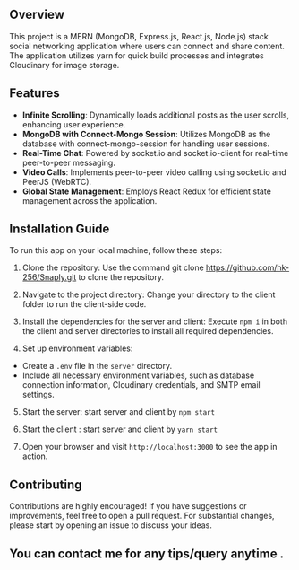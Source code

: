 

## Overview

This project is a MERN (MongoDB, Express.js, React.js, Node.js) stack social networking application where users can connect and share content. The application utilizes yarn for quick build processes and integrates Cloudinary for image storage.

## Features
- **Infinite Scrolling**: Dynamically loads additional posts as the user scrolls, enhancing user experience.
- **MongoDB with Connect-Mongo Session**: Utilizes MongoDB as the database with connect-mongo-session for handling user sessions.
- **Real-Time Chat**: Powered by socket.io and socket.io-client for real-time peer-to-peer messaging.
- **Video Calls**: Implements peer-to-peer video calling using socket.io and PeerJS (WebRTC).
- **Global State Management**: Employs React Redux for efficient state management across the application.

## Installation Guide

To run this app on your local machine, follow these steps:

1. Clone the repository: Use the command git clone https://github.com/hk-256/Snaply.git to clone the repository.


2. Navigate to the project directory: Change your directory to the client folder to run the client-side code.


3. Install the dependencies for the server and client: Execute `npm i` in both the client and server directories to install all required dependencies.


4. Set up environment variables:

- Create a `.env` file in the `server` directory.
- Include all necessary environment variables, such as database connection information, Cloudinary credentials, and SMTP email settings.

5. Start the server: start server and client by `npm start`
6. Start the client : start server and client by `yarn start`

7. Open your browser and visit `http://localhost:3000` to see the app in action.

## Contributing

Contributions are highly encouraged! If you have suggestions or improvements, feel free to open a pull request. For substantial changes, please start by opening an issue to discuss your ideas.

## You can contact me for any tips/query anytime .
